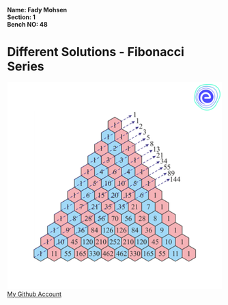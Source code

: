 **Name: Fady Mohsen** <br/>
**Section: 1** <br/>
**Bench NO: 48** <br/>


# Different Solutions - Fibonacci Series

![Fibonacci Series](Fibonacci-series.png) <br/>
[My Github Account](https://github.com/fadymohsen/fibnacci-series)

